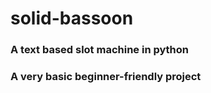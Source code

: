 # solid-bassoon
### A text based slot machine in python

### A very basic beginner-friendly project
